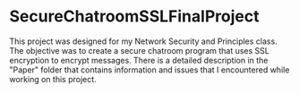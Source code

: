 # SecureChatroomSSLFinalProject
This project was designed for my Network Security and Principles class. The objective was to create a secure chatroom program that uses SSL encryption to encrypt messages.
There is a detailed description in the "Paper" folder that contains information and issues that I encountered while working on this project.
